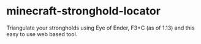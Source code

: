 # minecraft-stronghold-locator
Triangulate your strongholds using Eye of Ender, F3+C (as of 1.13) and this easy to use web based tool.
